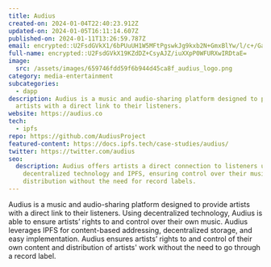 ```yaml
---
title: Audius
created-on: 2024-01-04T22:40:23.912Z
updated-on: 2024-01-05T16:11:14.607Z
published-on: 2024-01-11T13:26:59.787Z
email: encrypted::U2FsdGVkX1/6bPUuUH1W5MFtPgswkJg9kxb2N+GmxBlYw/l/c+/GacfyKx7f5Zqn
full-name: encrypted::U2FsdGVkX19KZdDZ+CsyAJZ/iuXXpP0WFURXwIRDtaE=
image:
  src: /assets/images/659746fdd59f6b944d45ca8f_audius_logo.png
category: media-entertainment
subcategories:
  - dapp
description: Audius is a music and audio-sharing platform designed to provide
  artists with a direct link to their listeners.
website: https://audius.co
tech:
  - ipfs
repo: https://github.com/AudiusProject
featured-content: https://docs.ipfs.tech/case-studies/audius/
twitter: https://twitter.com/audius
seo:
  description: Audius offers artists a direct connection to listeners using
    decentralized technology and IPFS, ensuring control over their music and
    distribution without the need for record labels.
---
```


Audius is a music and audio-sharing platform designed to provide artists with a direct link to their listeners. Using decentralized technology, Audius is able to ensure artists’ rights to and control over their own music. Audius leverages IPFS for content-based addressing, decentralized storage, and easy implementation. Audius ensures artists’ rights to and control of their own content and distribution of artists' work without the need to go through a record label.
